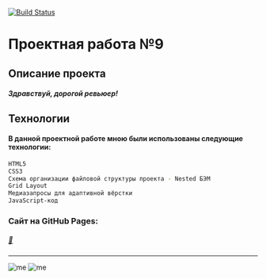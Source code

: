 [![Build Status](https://i.imgur.com/jpIZtTM.png)](https://praktikum.yandex.ru/profile/web/)
# Проектная работа №9
## Описание проекта

##### Здравствуй, дорогой ревьюер!

## Технологии
#### В данной проектной работе мною были использованы следующие технологии:
```sh
HTML5
CSS3
Схема организации файловой структуры проекта - Nested БЭМ
Grid Layout
Медиазапросы для адаптивной вёрстки
JavaScript-код
```

### Сайт на GitHub Pages:
##### [🥺](https://m3rcyk1ng.github.io/mesto)
______________________
![me](https://img.shields.io/badge/-©%202021.-blue) ![me](https://img.shields.io/badge/-Vova%20Gridnev-blue)